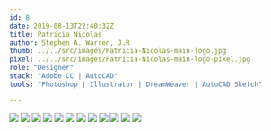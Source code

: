 ```yaml
---
id: 8
date: 2019-08-13T22:40:32Z
title: Patricia Nicolas
author: Stephen A. Warren, J.R
thumb: ../../src/images/Patricia-Nicolas-main-logo.jpg
pixel: ../../src/images/Patricia-Nicolas-main-logo-pixel.jpg
role: "Designer"
stack: "Adobe CC | AutoCAD"
tools: "Photoshop | Illustrator | DreamWeaver | AutoCAD Sketch"

---
```

![](../../src/images/Patricia-Nicolas-main-logo.jpg)
![](../../src/images/Patricia-Nicolas-mock-one.png)
![](../../src/images/Patricia-Nicolas-mock-two.png)
![](../../src/images/Patricia-Nicolas-mock-three.png)
![](../../src/images/Patricia-Nicolas-mock-four.png)
![](../../src/images/Patricia-Nicolas-mock-five.png)
![](../../src/images/Patricia-Nicolas-mock-six.png)
![](../../src/images/Patricia-Nicolas-mock-final.png)
![](../../src/images/Patricia-Nicolas-final.jpg)
![](../../src/images/Patricia-Nicolas-material.jpg)
![](../../src/images/Patricia-Nicolas-home.png)
![](../../src/images/Patricia-Nicolas-thanks.jpg)
